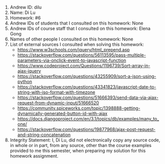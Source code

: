 1) Andrew ID: dilu
2) Name: Di Lu
3) Homework: #6
4) Andrew IDs of students that I consulted on this homework: None
5) Andrew IDs of course staff that I consulted on this homework: Elena Gong
6) Names of other people I consulted on this homework: None
7) List of external sources I consulted when solving this homework:
      * https://www.w3schools.com/jquery/html_prepend.asp
      * https://stackoverflow.com/questions/56113595/pass-multiple-parameters-via-onclick-event-to-javascript-function
      * https://www.codeproject.com/Questions/1196739/Sort-array-in-ajax-jquery
      * https://stackoverflow.com/questions/43255909/sort-a-json-using-python
      * https://stackoverflow.com/questions/43341823/javascript-date-to-string-with-iso-format-with-timezone
      * https://stackoverflow.com/questions/51666393/send-data-via-ajax-request-from-dynamic-input/51666520
      * https://community.spiceworks.com/topic/1398888-getting-dynamically-generated-button-id-with-ajax
      * https://docs.djangoproject.com/en/3.1/topics/db/examples/many_to_one/
      * https://stackoverflow.com/questions/19877968/ajax-post-request-and-string-concatenation
8) Integrity Statement: I, Di Lu, did not electronically copy any
source code, in whole or in part, from any source, other than the course
examples provided to me this semester, when preparing my solution for this
homework assignment.